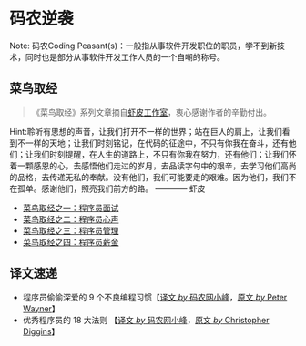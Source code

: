 码农逆袭
======

Note: 码农Coding Peasant(s)：一般指从事软件开发职位的职员，学不到新技术，同时也是部分从事软件开发工作人员的一个自嘲的称号。

菜鸟取经
-------

> 《菜鸟取经》系列文章摘自[虾皮工作室](http://www.xiapistudio.com/)，衷心感谢作者的辛勤付出。

Hint:聆听有思想的声音，让我们打开不一样的世界；站在巨人的肩上，让我们看到不一样的天地；让我们时刻铭记，在代码的征途中，不只有你我在奋斗，还有他们；让我们时刻提醒，在人生的道路上，不只有你我在努力，还有他们；让我们怀着一颗感恩的心，去感悟他们走过的岁月，去品读字句中的艰辛，去学习他们高尚的品格，去传递无私的奉献。没有他们，我们可能要走的艰难。因为他们，我们不在孤单。感谢他们，照亮我们前方的路。	———— 虾皮

* [菜鸟取经之一：程序员面试](http://www.xiapistudio.com/resources/pdf/cainiao_no1.pdf)
* [菜鸟取经之二：程序员心声](http://www.xiapistudio.com/resources/pdf/cainiao_no2.pdf)
* [菜鸟取经之三：程序员管理](http://www.xiapistudio.com/resources/pdf/cainiao_no3.pdf)
* [菜鸟取经之四：程序员薪金](http://www.xiapistudio.com/resources/pdf/cainiao_no4.pdf)

译文速递
--------------


* 程序员偷偷深爱的 9 个不良编程习惯【[译文 _by_ 码农网小峰](http://www.codeceo.com/article/9-bad-programming-habits-love.html)，[原文 _by_ Peter Wayner](http://www.infoworld.com/article/2992566/application-development/9-bad-programming-habits-we-secretly-love.html)】
* 优秀程序员的 18 大法则 【[译文 _by_ 码农网小峰](http://www.codeceo.com/article/18-good-programming-principles.html)，[原文 _by_ Christopher Diggins](http://www.artima.com/weblogs/viewpost.jsp?thread=331531)】
